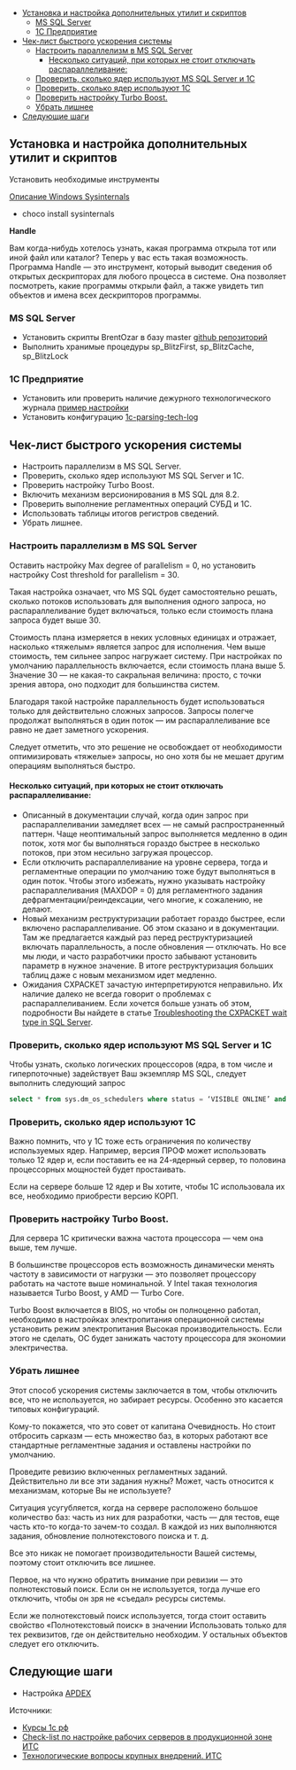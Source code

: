 - [Установка и настройка дополнительных утилит и скриптов](#установка-и-настройка-дополнительных-утилит-и-скриптов)
  - [MS SQL Server](#ms-sql-server)
  - [1С Предприятие](#1с-предприятие)
- [Чек-лист быстрого ускорения системы](#чек-лист-быстрого-ускорения-системы)
  - [Настроить параллелизм в MS SQL Server](#настроить-параллелизм-в-ms-sql-server)
    - [Несколько ситуаций, при которых не стоит отключать распараллеливание:](#несколько-ситуаций-при-которых-не-стоит-отключать-распараллеливание)
  - [Проверить, сколько ядер используют MS SQL Server и 1С](#проверить-сколько-ядер-используют-ms-sql-server-и-1с)
  - [Проверить, сколько ядер используют 1С](#проверить-сколько-ядер-используют-1с)
  - [Проверить настройку Turbo Boost.](#проверить-настройку-turbo-boost)
  - [Убрать лишнее](#убрать-лишнее)
- [Следующие шаги](#следующие-шаги)

## Установка и настройка дополнительных утилит и скриптов

Установить необходимые инструменты

[Описание Windows Sysinternals](http://user.alexanderklimov.ru/windows/sysinternals/index.php)

- choco install sysinternals

**Handle**

Вам когда-нибудь хотелось узнать, какая программа открыла тот или иной файл или каталог? Теперь у вас есть такая возможность. Программа Handle — это инструмент, который выводит сведения об открытых дескрипторах для любого процесса в системе. Она позволяет посмотреть, какие программы открыли файл, а также увидеть тип объектов и имена всех дескрипторов программы.

### MS SQL Server

- Установить скрипты BrentOzar в базу master [github репозиторий](https://github.com/BrentOzarULTD/SQL-Server-First-Responder-Kit)
- Выполнить хранимые процедуры sp_BlitzFirst, sp_BlitzCache, sp_BlitzLock
  
### 1С Предприятие

- Установить или проверить наличие дежурного технологического журнала [пример настройки](/docs/Технологический%20журнал/readme.md#рекомендованный-дежурный-пример-тж)
- Установить конфигурацию [1c-parsing-tech-log](https://github.com/Polyplastic/1c-parsing-tech-log)

## Чек-лист быстрого ускорения системы

- Настроить параллелизм в MS SQL Server.
- Проверить, сколько ядер используют MS SQL Server и 1С.
- Проверить настройку Turbo Boost.
- Включить механизм версионирования в MS SQL для 8.2.
- Проверить выполнение регламентных операций СУБД и 1С.
- Использовать таблицы итогов регистров сведений.
- Убрать лишнее.

### Настроить параллелизм в MS SQL Server

Оставить настройку Max degree of parallelism = 0, но установить настройку Cost threshold for parallelism = 30.

Такая настройка означает, что MS SQL будет самостоятельно решать, сколько потоков использовать для выполнения одного запроса, но распараллеливание будет включаться, только если стоимость плана запроса будет выше 30.

Стоимость плана измеряется в неких условных единицах и отражает, насколько «тяжелым» является запрос для исполнения. Чем выше стоимость, тем сильнее запрос нагружает систему. При настройках по умолчанию параллельность включается, если стоимость плана выше 5. Значение 30 — не какая-то сакральная величина: просто, с точки зрения автора, оно подходит для большинства систем.

Благодаря такой настройке параллельность будет использоваться только для действительно сложных запросов. Запросы полегче продолжат выполняться в один поток — им распараллеливание все равно не дает заметного ускорения.

Следует отметить, что это решение не освобождает от необходимости оптимизировать «тяжелые» запросы, но оно хотя бы не мешает другим операциям выполняться быстро.

#### Несколько ситуаций, при которых не стоит отключать распараллеливание:

- Описанный в документации случай, когда один запрос при распараллеливании замедляет всех — не самый распространенный паттерн. Чаще неоптимальный запрос выполняется медленно в один поток, хотя мог бы выполняться гораздо быстрее в несколько потоков, при этом несильно загружая процессор.
- Если отключить распараллеливание на уровне сервера, тогда и регламентные операции по умолчанию тоже будут выполняться в один поток. Чтобы этого избежать, нужно указывать настройку распараллеливания (MAXDOP = 0) для регламентного задания дефрагментации/реиндексации, чего многие, к сожалению, не делают.
- Новый механизм реструктуризации работает гораздо быстрее, если включено распараллеливание. Об этом сказано и в документации. Там же предлагается каждый раз перед реструктуризацией включать параллельность, а после обновления — отключать. Но все мы люди, и часто разработчики просто забывают установить параметр в нужное значение. В итоге реструктуризация больших таблиц даже с новым механизмом идет медленно.
- Ожидания CXPACKET зачастую интерпретируются неправильно. Их наличие далеко не всегда говорит о проблемах с распараллеливанием. Если хочется больше узнать об этом, подробности Вы найдете в статье [Troubleshooting the CXPACKET wait type in SQL Server](https://www.sqlshack.com/troubleshooting-the-cxpacket-wait-type-in-sql-server/).

### Проверить, сколько ядер используют MS SQL Server и 1С

Чтобы узнать, сколько логических процессоров (ядра, в том числе и гиперпоточные) задействует Ваш экземпляр MS SQL, следует выполнить следующий запрос

``` sql 
select * from sys.dm_os_schedulers where status = ‘VISIBLE ONLINE’ and is_online = 1
```

### Проверить, сколько ядер используют 1С
Важно помнить, что у 1С тоже есть ограничения по количеству используемых ядер. Например, версия ПРОФ может использовать только 12 ядер и, если поставить ее на 24-ядерный сервер, то половина процессорных мощностей будет простаивать.

Если на сервере больше 12 ядер и Вы хотите, чтобы 1С использовала их все, необходимо приобрести версию КОРП.

### Проверить настройку Turbo Boost.

Для сервера 1С критически важна частота процессора — чем она выше, тем лучше.

В большинстве процессоров есть возможность динамически менять частоту в зависимости от нагрузки — это позволяет процессору работать на частоте выше номинальной. У Intel такая технология называется Turbo Boost, у AMD — Turbo Core.


Turbo Boost включается в BIOS, но чтобы он полноценно работал, необходимо в настройках электропитания операционной системы установить режим электропитания Высокая производительность. Если этого не сделать, ОС будет занижать частоту процессора для экономии электричества.

### Убрать лишнее

Этот способ ускорения системы заключается в том, чтобы отключить все, что не используется, но забирает ресурсы. Особенно это касается типовых конфигураций.

Кому-то покажется, что это совет от капитана Очевидность. Но стоит отбросить сарказм — есть множество баз, в которых работают все стандартные регламентные задания и оставлены настройки по умолчанию.

Проведите ревизию включенных регламентных заданий. Действительно ли все эти задания нужны? Может, часть относится к механизмам, которые Вы не используете?

Ситуация усугубляется, когда на сервере расположено большое количество баз: часть из них для разработки, часть — для тестов, еще часть кто-то когда-то зачем-то создал. В каждой из них выполняются задания, обновление полнотекстового поиска и т. д.

Все это никак не помогает производительности Вашей системы, поэтому стоит отключить все лишнее.

Первое, на что нужно обратить внимание при ревизии — это полнотекстовый поиск. Если он не используется, тогда лучше его отключить, чтобы он зря не «съедал» ресурсы системы.

Если же полнотекстовый поиск используется, тогда стоит оставить свойство «Полнотекстовый поиск» в значении Использовать только для тех реквизитов, где он действительно необходим. У остальных объектов следует его отключить.

## Следующие шаги

- Настройка [APDEX](Вычисление-apdex.md)

Источники:
- [Курсы 1с рф](https://xn----1-bedvffifm4g.xn--p1ai/news/2021-12-14-optimization-without-optimization/)
- [Check-list по настройке рабочих серверов в продукционной зоне ИТС](https://its.1c.ru/db/metod8dev#content:5899:hdoc:check-list)
- [Технологические вопросы крупных внедрений. ИТС](https://its.1c.ru/db/metod8dev#browse:13:-1:1989:2599:2608)

